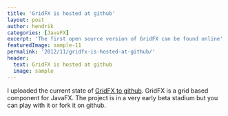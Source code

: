 ```yaml
---
title: 'GridFX is hosted at github'
layout: post
author: hendrik
categories: [JavaFX]
excerpt: 'The first open source version of GridFX can be found online'
featuredImage: sample-11
permalink: '2012/11/gridfx-is-hosted-at-github/'
header:
  text: GridFX is hosted at github
  image: sample
---
```

I uploaded the current state of [GridFX to github](https://github.com/guigarage/gridfx). GridFX is a grid based component for JavaFX. The project is in a very early beta stadium but you can play with it or fork it on github.
